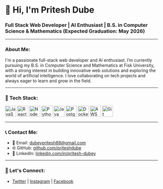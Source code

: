 # 👋 Hi, I'm **Pritesh Dube**  
### Full Stack Web Developer | AI Enthusiast | B.S. in Computer Science & Mathematics (Expected Graduation: May 2026)

---

### About Me:
I'm a passionate full-stack web developer and AI enthusiast. I’m currently pursuing my B.S. in Computer Science and Mathematics at Fisk University, with a strong interest in building innovative web solutions and exploring the world of artificial intelligence. I love collaborating on tech projects and always eager to learn and grow in the field.

---

### 🔧 Tech Stack:

<p align="left">
  <a href="https://www.javascript.com/" target="_blank" rel="noreferrer"><img src="https://raw.githubusercontent.com/danielcranney/readme-generator/main/public/icons/skills/javascript-colored.svg" width="36" height="36" alt="JavaScript" /></a>
  <a href="https://reactjs.org/" target="_blank" rel="noreferrer"><img src="https://raw.githubusercontent.com/danielcranney/readme-generator/main/public/icons/skills/react-colored.svg" width="36" height="36" alt="React" /></a>
  <a href="https://nodejs.org/en/" target="_blank" rel="noreferrer"><img src="https://raw.githubusercontent.com/danielcranney/readme-generator/main/public/icons/skills/nodejs-colored.svg" width="36" height="36" alt="NodeJS" /></a>
  <a href="https://www.python.org/" target="_blank" rel="noreferrer"><img src="https://raw.githubusercontent.com/danielcranney/readme-generator/main/public/icons/skills/python-colored.svg" width="36" height="36" alt="Python" /></a>
  <a href="https://www.oracle.com/java/" target="_blank" rel="noreferrer"><img src="https://raw.githubusercontent.com/danielcranney/readme-generator/main/public/icons/skills/java-colored.svg" width="36" height="36" alt="Java" /></a>
  <a href="https://www.postgresql.org/" target="_blank" rel="noreferrer"><img src="https://raw.githubusercontent.com/danielcranney/readme-generator/main/public/icons/skills/postgresql-colored.svg" width="36" height="36" alt="PostgreSQL" /></a>
  <a href="https://www.docker.com/" target="_blank" rel="noreferrer"><img src="https://raw.githubusercontent.com/danielcranney/readme-generator/main/public/icons/skills/docker-colored.svg" width="36" height="36" alt="Docker" /></a>
  <a href="https://aws.amazon.com/" target="_blank" rel="noreferrer"><img src="https://raw.githubusercontent.com/danielcranney/readme-generator/main/public/icons/skills/aws-colored.svg" width="36" height="36" alt="AWS" /></a>
  <a href="https://git-scm.com/" target="_blank" rel="noreferrer"><img src="https://raw.githubusercontent.com/danielcranney/readme-generator/main/public/icons/skills/git-colored.svg" width="36" height="36" alt="Git" /></a>
</p>

---

### 📞 Contact Me:
- 📧 Email: [dubeypritesh88@gmail.com](mailto:dubeypritesh88@gmail.com)
- 🌐 GitHub: [github.com/priteshdube](https://github.com/priteshdube)
- 💼 LinkedIn: [linkedin.com/in/pritesh-dubey](https://linkedin.com/in/pritesh-dubey)

---

### 🌱 Let's Connect:
- [Twitter](https://www.x.com/Pritesh4636) | [Instagram](https://www.instagram.com/pritesh_dube) | [Facebook](https://www.facebook.com/pritesh.dube.7)
